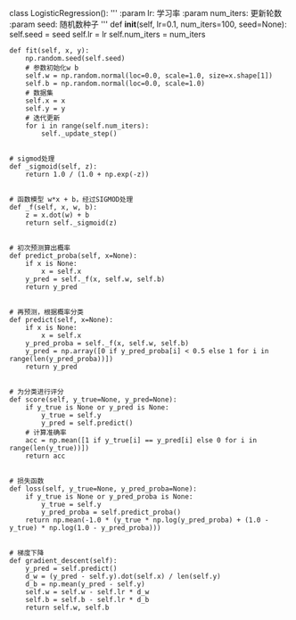 class LogisticRegression():
    '''
    :param lr: 学习率
    :param num_iters: 更新轮数
    :param seed: 随机数种子
    '''
    def __init__(self, lr=0.1, num_iters=100, seed=None):
        self.seed = seed
        self.lr = lr
        self.num_iters = num_iters


    def fit(self, x, y):
        np.random.seed(self.seed)
        # 参数初始化w b
        self.w = np.random.normal(loc=0.0, scale=1.0, size=x.shape[1])
        self.b = np.random.normal(loc=0.0, scale=1.0)
        # 数据集
        self.x = x
        self.y = y
        # 迭代更新
        for i in range(self.num_iters):
            self._update_step()

    
    # sigmod处理
    def _sigmoid(self, z):
        return 1.0 / (1.0 + np.exp(-z))


    # 函数模型 w*x + b，经过SIGMOD处理
    def _f(self, x, w, b):
        z = x.dot(w) + b
        return self._sigmoid(z)


    # 初次预测算出概率        
    def predict_proba(self, x=None):
        if x is None:
            x = self.x
        y_pred = self._f(x, self.w, self.b)
        return y_pred


    # 再预测，根据概率分类
    def predict(self, x=None):
        if x is None:
            x = self.x
        y_pred_proba = self._f(x, self.w, self.b)
        y_pred = np.array([0 if y_pred_proba[i] < 0.5 else 1 for i in range(len(y_pred_proba))])
        return y_pred


    # 为分类进行评分
    def score(self, y_true=None, y_pred=None):
        if y_true is None or y_pred is None:
            y_true = self.y
            y_pred = self.predict()
        # 计算准确率            
        acc = np.mean([1 if y_true[i] == y_pred[i] else 0 for i in range(len(y_true))])
        return acc


    # 损失函数
    def loss(self, y_true=None, y_pred_proba=None):
        if y_true is None or y_pred_proba is None:
            y_true = self.y
            y_pred_proba = self.predict_proba()
        return np.mean(-1.0 * (y_true * np.log(y_pred_proba) + (1.0 - y_true) * np.log(1.0 - y_pred_proba)))


    # 梯度下降
    def gradient_descent(self):
        y_pred = self.predict()
        d_w = (y_pred - self.y).dot(self.x) / len(self.y)
        d_b = np.mean(y_pred - self.y)
        self.w = self.w - self.lr * d_w
        self.b = self.b - self.lr * d_b
        return self.w, self.b
        
        
